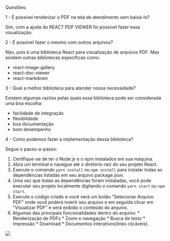 Questões:

1 - É possível renderizar o PDF na tela de atendimento sem baixá-lo?

  Sim, com a ajuda do REACT PDF VIEWER foi possivel fazer essa visualização.
  
2 - É possível fazer o mesmo com outros arquivos?

  Não, pois é uma biblioteca React para visualização de arquivos PDF. Mas existem outras bibliotecas específicas como:
  * react-image-gallery
  * react-doc-viewer
  * react-markdown 

3 - Qual a melhor biblioteca para atender nossa necessidade?

  Existem algumas razões pelas quais essa biblioteca pode ser considerada uma boa escolha:
  * facilidade de integração
  * flexibilidade
  * boa documentação 
  * bom desempenho  

4 - Como podemos fazer a implementação dessa biblioteca?

Segue o passo-a-passo:
  1) Certifique-se de ter o Node.js e o npm instalados em sua máquina.
  2) Abra um terminal e navegue até o diretório raiz do seu projeto React.
  3) Execute o comando ```yarn install``` ou ```npm install``` para instalar todas as dependências listadas em seu arquivo package.json.
  4) Uma vez que todas as dependências foram instaladas, você pode executar seu projeto localmente digitando o comando ```yarn start``` ou ```npm start```.
  5) Execute o código criado e você verá um botão "Selecionar Arquivo PDF" onde você poderá inserir seu arquivo e em seguida clicar em "Visualizar PDF" e será exibido o conteúdo do arquivo.
  6) Algumas das principais funcionalidades dentro do arquivo:
    * Renderização de PDFs
    * Zoom e navegação
    * Busca de texto
    * Impressão
    * Download
    * Documentos interativos(links clicáveis).
    
 <p float="left">
 <img src="https://media.discordapp.net/attachments/936682535147155509/1101192301843320994/image.png?width=575&height=488" />
</p>

